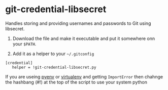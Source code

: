 # git-credential-libsecret
Handles storing and providing usernames and passwords to Git using libsecret.

1. Download the file and make it executable and put it somewhere onn your ``$PATH``.

1. Add it as a helper to your ``~/.gitconfig``
  ```
  [credential]                                                                    
     helper = !git-credential-libsecret.py
  ```

If you are useing [pyenv](https://github.com/yyuu/pyenv) or [virtualenv](https://virtualenv.pypa.io/en/latest/) and getting `ImportError` then chahnge the hashbang (#!) at the top of the script to use your system python
